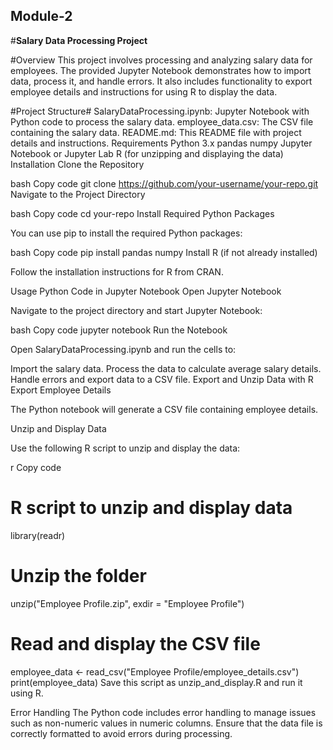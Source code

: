## Module-2

#**Salary Data Processing Project**

#Overview
This project involves processing and analyzing salary data for employees. The provided Jupyter Notebook demonstrates how to import data, process it, and handle errors. It also includes functionality to export employee details and instructions for using R to display the data.

#Project Structure#
SalaryDataProcessing.ipynb: Jupyter Notebook with Python code to process the salary data.
employee_data.csv: The CSV file containing the salary data.
README.md: This README file with project details and instructions.
Requirements
Python 3.x
pandas
numpy
Jupyter Notebook or Jupyter Lab
R (for unzipping and displaying the data)
Installation
Clone the Repository

bash
Copy code
git clone https://github.com/your-username/your-repo.git
Navigate to the Project Directory

bash
Copy code
cd your-repo
Install Required Python Packages

You can use pip to install the required Python packages:

bash
Copy code
pip install pandas numpy
Install R (if not already installed)

Follow the installation instructions for R from CRAN.

Usage
Python Code in Jupyter Notebook
Open Jupyter Notebook

Navigate to the project directory and start Jupyter Notebook:

bash
Copy code
jupyter notebook
Run the Notebook

Open SalaryDataProcessing.ipynb and run the cells to:

Import the salary data.
Process the data to calculate average salary details.
Handle errors and export data to a CSV file.
Export and Unzip Data with R
Export Employee Details

The Python notebook will generate a CSV file containing employee details.

Unzip and Display Data

Use the following R script to unzip and display the data:

r
Copy code
# R script to unzip and display data
library(readr)

# Unzip the folder
unzip("Employee Profile.zip", exdir = "Employee Profile")

# Read and display the CSV file
employee_data <- read_csv("Employee Profile/employee_details.csv")
print(employee_data)
Save this script as unzip_and_display.R and run it using R.

Error Handling
The Python code includes error handling to manage issues such as non-numeric values in numeric columns. Ensure that the data file is correctly formatted to avoid errors during processing.
